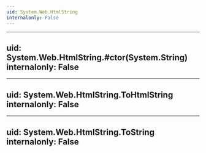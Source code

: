 ```yaml
---
uid: System.Web.HtmlString
internalonly: False
---
```


---
uid: System.Web.HtmlString.#ctor(System.String)
internalonly: False
---

---
uid: System.Web.HtmlString.ToHtmlString
internalonly: False
---

---
uid: System.Web.HtmlString.ToString
internalonly: False
---
